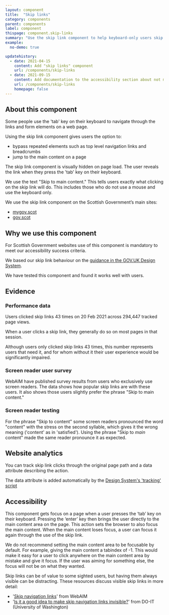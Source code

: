 ```yaml
---
layout: component
title:  "Skip links"
category: components
parent: components
label: component
thispage: component.skip-links
summary: "Use the skip link component to help keyboard-only users skip to the main content on a page."
example:
  no-demo: true

updatehistory:
  - date: 2021-04-15
    content: Add "skip links" component
    url: /components/skip-links
  - date: 2021-09-15
    content: Add documentation to the accessibility section about not making the main content area focusable by default (the component's JavaScript now controls this automatically)
    url: /components/skip-links
    homepage: false
---
```


## About this component

Some people use the 'tab' key on their keyboard to navigate through the links and form elements on a web page.

Using the skip link component gives users the option to:
* bypass repeated elements such as top level navigation links and breadcrumbs
* jump to the main content on a page

The skip link component is visually hidden on page load. The user reveals the link when they press the 'tab' key on their keyboard.

We use the text "Skip to main content." This tells users exactly what clicking on the skip link will do. This includes those who do not use a mouse and use the keyboard only.

We use the skip link component on the Scottish Government’s main sites:
* [mygov.scot](https://www.mygov.scot)
* [gov.scot](https://www.gov.scot)




## Why we use this component

For Scottish Government websites use of this component is mandatory to meet our accessibility success criteria.

We based our skip link behaviour on the [guidance in the GOV.UK Design System](https://design-system.service.gov.uk/components/skip-link/). 

We have tested this component and found it works well with users.




## Evidence

### Performance data

Users clicked skip links 43 times on 20 Feb 2021 across 294,447 tracked page views.

When a user clicks a skip link, they generally do so on most pages in that session.

Although users only clicked skip links 43 times, this number represents users that need it, and for whom without it their user experience would be significantly impaired.

### Screen reader user survey

WebAIM have published survey results from users who exclusively use screen readers. The data shows how popular skip links are with these users. It also shows those users slightly prefer the phrase "Skip to main content."

### Screen reader testing

For the phrase "Skip to content" some screen readers pronounced the word "content" with the stress on the second syllable, which gives it the wrong meaning ('content' as in 'satisfied'). Using the phrase "Skip to *main* content" made the same reader pronounce it as expected.




## Website analytics

You can track skip link clicks through the original page path and a data attribute describing the action.

The data attribute is added automatically by the [Design System's 'tracking' script](/get-started/tracking/#skip-links)




## Accessibility

This component gets focus on a page when a user presses the ‘tab’ key on their keyboard. Pressing the ‘enter’ key then brings the user directly to the main content area on the page. This action sets the browser to also focus the main content. When the main content loses focus, a user can focus it again through the use of the skip link.

We do not recommend setting the main content area to be focusable by default. For example, giving the main content a tabindex of -1. This would make it easy for a user to click anywhere on the main content area by mistake and give it focus. If the user was aiming for something else, the focus will not be on what they wanted.

Skip links can be of value to some sighted users, but having them always visible can be distracting. These resources discuss visible skip links in more detail: 

* '[Skip navigation links](https://webaim.org/techniques/skipnav/)' from WebAIM
* '[Is it a good idea to make skip navigation links invisible?](https://www.washington.edu/accesscomputing/it-good-idea-make-skip-navigation-links-invisible)' from DO-IT (University of Washington)
